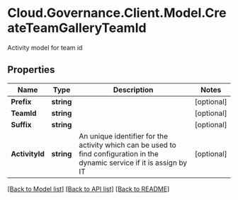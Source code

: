 # Cloud.Governance.Client.Model.CreateTeamGalleryTeamId
Activity model for team id
## Properties

Name | Type | Description | Notes
------------ | ------------- | ------------- | -------------
**Prefix** | **string** |  | [optional] 
**TeamId** | **string** |  | [optional] 
**Suffix** | **string** |  | [optional] 
**ActivityId** | **string** | An unique identifier for the activity which can be used to find configuration in the dynamic service if it is assign by IT | [optional] 

[[Back to Model list]](../README.md#documentation-for-models) [[Back to API list]](../README.md#documentation-for-api-endpoints) [[Back to README]](../README.md)

